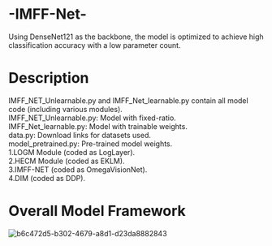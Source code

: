 # -IMFF-Net-
Using DenseNet121 as the backbone, the model is optimized to achieve high classification accuracy with a low parameter count.

# Description
IMFF_NET_Unlearnable.py and IMFF_Net_learnable.py contain all model code (including various modules).  
IMFF_NET_Unlearnable.py: Model with ​​fixed-ratio​​.  
IMFF_Net_learnable.py: Model with ​​trainable weights​​.  
data.py: Download links for datasets used.  
model_pretrained.py: Pre-trained model weights.  
​​1.LOGM Module​​ (coded as LogLayer).  
​​2.HECM Module​​ (coded as EKLM).  
​​3.IMFF-NET​​ (coded as OmegaVisionNet).  
​​4.DIM​​ (coded as DDP).
# Overall Model Framework
![b6c472d5-b302-4679-a8d1-d23da8882843](https://github.com/user-attachments/assets/5f89894a-9677-4a49-8b55-9edd20649c18)


